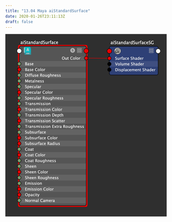 ```yaml
---
title: "13.04 Maya aiStandardSurface"
date: 2020-01-26T23:11:13Z
draft: false
---
```


[![Maya aiStandardSurface](2023-aistandardsurface-node.png)](2023-aistandardsurface-node.png)
